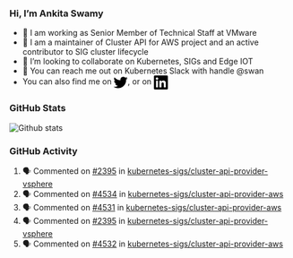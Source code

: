 ### Hi, I’m Ankita Swamy

- 💼 I am working as Senior Member of Technical Staff at VMware
- 👀 I am a maintainer of Cluster API for AWS project and an active contributor to SIG cluster lifecycle
- 💞️ I’m looking to collaborate on Kubernetes, SIGs and Edge IOT
- 💬 You can reach me out on Kubernetes Slack with handle @swan
- You can also find me on <a href="https://twitter.com/SwamyAnkita" target="blank"><img align="center" src="https://raw.githubusercontent.com/Ankitasw/Ankitasw/master/svg/twitter.svg" alt="Ankitasw" height="25" width="25" color="#1DA1f2" /></a>, or on <a href="https://www.linkedin.com/in/Ankitaswamy/" target="blank"><img align="center" src="https://raw.githubusercontent.com/Ankitasw/Ankitasw/master/svg/linkedin.svg" alt="Ankitasw" height="25" width="25" /></a>

### GitHub Stats
![Github stats](https://github-readme-stats.vercel.app/api?username=Ankitasw&count_private=true&show_icons=true&theme=tokyonight)

### GitHub Activity 
<!--START_SECTION:activity-->
1. 🗣 Commented on [#2395](https://github.com/kubernetes-sigs/cluster-api-provider-vsphere/pull/2395#issuecomment-1743129717) in [kubernetes-sigs/cluster-api-provider-vsphere](https://github.com/kubernetes-sigs/cluster-api-provider-vsphere)
2. 🗣 Commented on [#4534](https://github.com/kubernetes-sigs/cluster-api-provider-aws/pull/4534#issuecomment-1743123534) in [kubernetes-sigs/cluster-api-provider-aws](https://github.com/kubernetes-sigs/cluster-api-provider-aws)
3. 🗣 Commented on [#4531](https://github.com/kubernetes-sigs/cluster-api-provider-aws/pull/4531#issuecomment-1741092646) in [kubernetes-sigs/cluster-api-provider-aws](https://github.com/kubernetes-sigs/cluster-api-provider-aws)
4. 🗣 Commented on [#2395](https://github.com/kubernetes-sigs/cluster-api-provider-vsphere/pull/2395#issuecomment-1741040767) in [kubernetes-sigs/cluster-api-provider-vsphere](https://github.com/kubernetes-sigs/cluster-api-provider-vsphere)
5. 🗣 Commented on [#4532](https://github.com/kubernetes-sigs/cluster-api-provider-aws/pull/4532#issuecomment-1740864270) in [kubernetes-sigs/cluster-api-provider-aws](https://github.com/kubernetes-sigs/cluster-api-provider-aws)
<!--END_SECTION:activity-->
